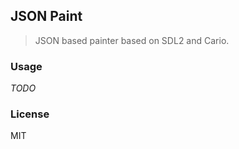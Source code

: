 
JSON Paint
----

> JSON based painter based on SDL2 and Cario.

### Usage

_TODO_

### License

MIT
